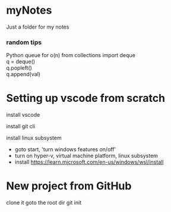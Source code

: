 # myNotes
Just a folder for my notes

### random tips   
Python queue for o(n)
from collections import deque   
q = deque()   
q.popleft()   
q.append(val)   


# Setting up vscode from scratch
install vscode

install git cli

install linux subsystem
- goto start, 'turn windows features on/off'
- turn on hyper-v, virtual machine platform, linux subsystem
- install https://learn.microsoft.com/en-us/windows/wsl/install

  


# New project from GitHub

clone it
goto the root dir
git init <make sure git is installed>







